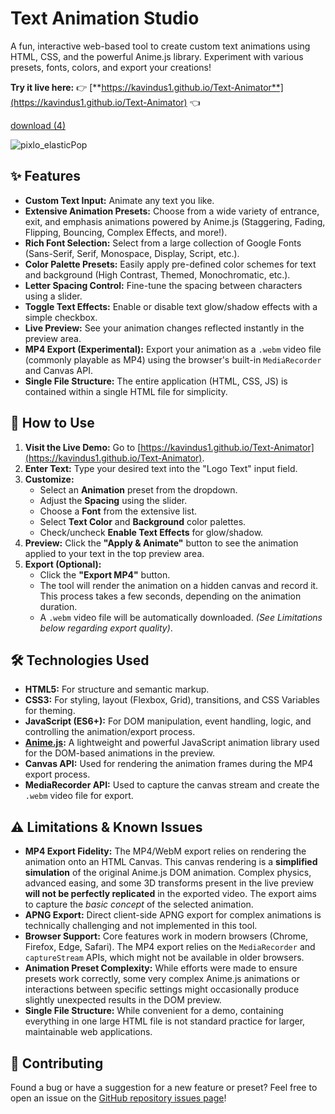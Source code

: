 # Text Animation Studio

A fun, interactive web-based tool to create custom text animations using HTML, CSS, and the powerful Anime.js library. Experiment with various presets, fonts, colors, and export your creations!

**Try it live here:** 👉 [**https://kavindus1.github.io/Text-Animator**](https://kavindus1.github.io/Text-Animator) 👈


[download (4)](https://github.com/user-attachments/assets/7ed81312-6cde-4a54-9a40-a4322336fbbe)
<!-- ![Text Animation Studio Demo GIF](link/to/your/demo.gif) -->
![pixlo_elasticPop](https://github.com/user-attachments/assets/747a7aae-109c-411e-b56f-89e277f4946b)

## ✨ Features

*   **Custom Text Input:** Animate any text you like.
*   **Extensive Animation Presets:** Choose from a wide variety of entrance, exit, and emphasis animations powered by Anime.js (Staggering, Fading, Flipping, Bouncing, Complex Effects, and more!).
*   **Rich Font Selection:** Select from a large collection of Google Fonts (Sans-Serif, Serif, Monospace, Display, Script, etc.).
*   **Color Palette Presets:** Easily apply pre-defined color schemes for text and background (High Contrast, Themed, Monochromatic, etc.).
*   **Letter Spacing Control:** Fine-tune the spacing between characters using a slider.
*   **Toggle Text Effects:** Enable or disable text glow/shadow effects with a simple checkbox.
*   **Live Preview:** See your animation changes reflected instantly in the preview area.
*   **MP4 Export (Experimental):** Export your animation as a `.webm` video file (commonly playable as MP4) using the browser's built-in `MediaRecorder` and Canvas API.
*   **Single File Structure:** The entire application (HTML, CSS, JS) is contained within a single HTML file for simplicity.

## 🚀 How to Use

1.  **Visit the Live Demo:** Go to [https://kavindus1.github.io/Text-Animator](https://kavindus1.github.io/Text-Animator).
2.  **Enter Text:** Type your desired text into the "Logo Text" input field.
3.  **Customize:**
    *   Select an **Animation** preset from the dropdown.
    *   Adjust the **Spacing** using the slider.
    *   Choose a **Font** from the extensive list.
    *   Select **Text Color** and **Background** color palettes.
    *   Check/uncheck **Enable Text Effects** for glow/shadow.
4.  **Preview:** Click the **"Apply & Animate"** button to see the animation applied to your text in the top preview area.
5.  **Export (Optional):**
    *   Click the **"Export MP4"** button.
    *   The tool will render the animation on a hidden canvas and record it. This process takes a few seconds, depending on the animation duration.
    *   A `.webm` video file will be automatically downloaded. *(See Limitations below regarding export quality)*.

## 🛠️ Technologies Used

*   **HTML5:** For structure and semantic markup.
*   **CSS3:** For styling, layout (Flexbox, Grid), transitions, and CSS Variables for theming.
*   **JavaScript (ES6+):** For DOM manipulation, event handling, logic, and controlling the animation/export process.
*   **[Anime.js](https://animejs.com/):** A lightweight and powerful JavaScript animation library used for the DOM-based animations in the preview.
*   **Canvas API:** Used for rendering the animation frames during the MP4 export process.
*   **MediaRecorder API:** Used to capture the canvas stream and create the `.webm` video file for export.

## ⚠️ Limitations & Known Issues

*   **MP4 Export Fidelity:** The MP4/WebM export relies on rendering the animation onto an HTML Canvas. This canvas rendering is a **simplified simulation** of the original Anime.js DOM animation. Complex physics, advanced easing, and some 3D transforms present in the live preview **will not be perfectly replicated** in the exported video. The export aims to capture the *basic concept* of the selected animation.
*   **APNG Export:** Direct client-side APNG export for complex animations is technically challenging and not implemented in this tool.
*   **Browser Support:** Core features work in modern browsers (Chrome, Firefox, Edge, Safari). The MP4 export relies on the `MediaRecorder` and `captureStream` APIs, which might not be available in older browsers.
*   **Animation Preset Complexity:** While efforts were made to ensure presets work correctly, some very complex Anime.js animations or interactions between specific settings might occasionally produce slightly unexpected results in the DOM preview.
*   **Single File Structure:** While convenient for a demo, containing everything in one large HTML file is not standard practice for larger, maintainable web applications.

## 🤝 Contributing

Found a bug or have a suggestion for a new feature or preset? Feel free to open an issue on the [GitHub repository issues page](https://github.com/kavindus1/Text-Animator/issues)!
